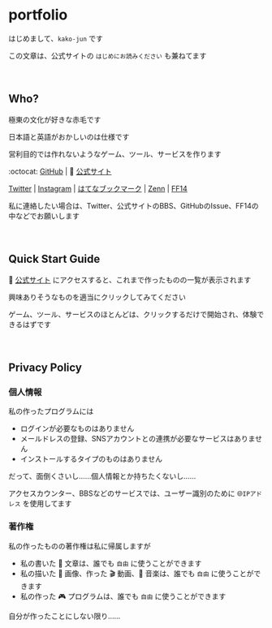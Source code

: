 # portfolio

はじめまして、`kako-jun` です

この文章は、公式サイトの `はじめにお読みください` も兼ねてます

　
## Who?

極東の文化が好きな赤毛です

日本語と英語がおかしいのは仕様です

営利目的では作れないようなゲーム、ツール、サービスを作ります

:octocat: [GitHub](https://github.com/kako-jun) | :house_with_garden: [公式サイト](https://llll-ll.com)

[Twitter](https://twitter.com/kako_jun_42) | [Instagram](https://www.instagram.com/kako_jun_42) | [はてなブックマーク](https://b.hatena.ne.jp/kako-jun) | [Zenn](https://zenn.dev/kako_jun) | [FF14](https://jp.finalfantasyxiv.com/lodestone/character/39124727/)

私に連絡したい場合は、Twitter、公式サイトのBBS、GitHubのIssue、FF14の中などでお願いします

　
## Quick Start Guide

:house_with_garden: [公式サイト](https://llll-ll.com) にアクセスすると、これまで作ったものの一覧が表示されます

興味ありそうなものを適当にクリックしてみてください

ゲーム、ツール、サービスのほとんどは、クリックするだけで開始され、体験できるはずです

　
## Privacy Policy

### 個人情報

私の作ったプログラムには

- ログインが必要なものはありません
- メールドレスの登録、SNSアカウントとの連携が必要なサービスはありません
- インストールするタイプのものはありません

だって、面倒くさいし……個人情報とか持ちたくないし……

アクセスカウンター、BBSなどのサービスでは、ユーザー識別のために :globe_with_meridians:`IPアドレス` を使用してます

### 著作権

私の作ったものの著作権は私に帰属しますが

- 私の書いた :page_with_curl: 文章は、誰でも `自由` に使うことができます
- 私の描いた :art: 画像、作った :clapper: 動画、:musical_keyboard: 音楽は、誰でも `自由` に使うことができます
- 私の作った :video_game: プログラムは、誰でも `自由` に使うことができます

自分が作ったことにしない限り……
